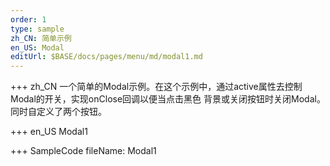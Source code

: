 ```yaml
--- 
order: 1
type: sample
zh_CN: 简单示例
en_US: Modal
editUrl: $BASE/docs/pages/menu/md/modal1.md
---
```


+++ zh_CN
一个简单的Modal示例。在这个示例中，通过active属性去控制Modal的开关，实现onClose回调以便当点击黑色
    背景或关闭按钮时关闭Modal。同时自定义了两个按钮。

+++ en_US
Modal1

+++ SampleCode
fileName: Modal1
